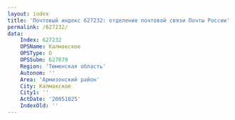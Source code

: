 ```yaml
---
layout: index
title: 'Почтовый индекс 627232: отделение почтовой связи Почты России'
permalink: /627232/
data:
    Index: 627232
    OPSName: Калмакское
    OPSType: О
    OPSSubm: 627079
    Region: 'Тюменская область'
    Autonom: ''
    Area: 'Армизонский район'
    City: Калмакское
    City1: ''
    ActDate: '20051025'
    IndexOld: ''
---
```

